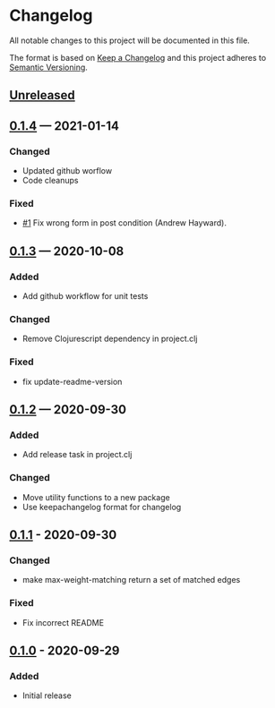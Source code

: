 # Changelog

All notable changes to this project will be documented in this file.

The format is based on [Keep a Changelog](http://keepachangelog.com)
and this project adheres to [Semantic Versioning](http://semver.org/spec/v2.0.0.html).


## [Unreleased]

## [0.1.4] — 2021-01-14
### Changed
- Updated github worflow
- Code cleanups
### Fixed
- [#1](https://github.com/ageneau/blossom/pull/1) Fix wrong form in post condition (Andrew Hayward).

## [0.1.3] — 2020-10-08
### Added
- Add github workflow for unit tests
### Changed
- Remove Clojurescript dependency in project.clj
### Fixed
- fix update-readme-version

## [0.1.2] — 2020-09-30
### Added
- Add release task in project.clj
### Changed
- Move utility functions to a new package
- Use keepachangelog format for changelog

## [0.1.1] - 2020-09-30
### Changed
- make max-weight-matching return a set of matched edges
### Fixed
- Fix incorrect README

## [0.1.0] - 2020-09-29
### Added
- Initial release


[0.1.0]: https://github.com/ageneau/blossom/compare/0.0.0...0.1.0
[0.1.1]: https://github.com/ageneau/blossom/compare/v0.1.0...v0.1.1
[0.1.2]: https://github.com/ageneau/blossom/compare/v0.1.1...0.1.2
[0.1.3]: https://github.com/ageneau/blossom/compare/0.1.2...0.1.3
[0.1.4]: https://github.com/ageneau/blossom/compare/0.1.3...0.1.4
[Unreleased]: https://github.com/ageneau/blossom/compare/0.1.4...HEAD
